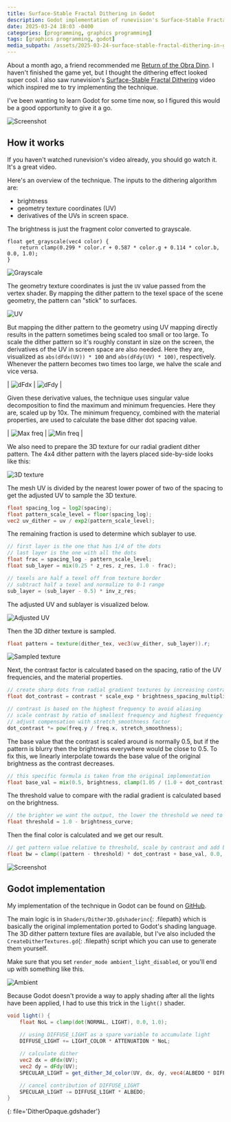 ```yaml
---
title: Surface-Stable Fractal Dithering in Godot
description: Godot implementation of runevision's Surface-Stable Fractal Dithering
date: 2025-03-24 18:03 -0400
categories: [programming, graphics programming]
tags: [graphics programming, godot]
media_subpath: /assets/2025-03-24-surface-stable-fractal-dithering-in-godot
---
```


About a month ago, a friend recommended me [Return of the Obra Dinn](https://store.steampowered.com/app/653530/Return_of_the_Obra_Dinn/). I haven't finished the game yet, but I thought the dithering effect looked super cool. I also saw runevision's [Surface-Stable Fractal Dithering](https://www.youtube.com/watch?v=HPqGaIMVuLs) video which inspired me to try implementing the technique.

I've been wanting to learn Godot for some time now, so I figured this would be a good opportunity to give it a go.

![Screenshot](00_screenshot.png)

## How it works

If you haven't watched runevision's video already, you should go watch it. It's a great video.

Here's an overview of the technique. The inputs to the dithering algorithm are:
- brightness
- geometry texture coordinates (UV)
- derivatives of the UVs in screen space.

The brightness is just the fragment color converted to grayscale.

```gdscript
float get_grayscale(vec4 color) {
    return clamp(0.299 * color.r + 0.587 * color.g + 0.114 * color.b, 0.0, 1.0);
}
```

![Grayscale](01_grayscale.png)

The geometry texture coordinates is just the `UV` value passed from the vertex shader. By mapping the dither pattern to the texel space of the scene geometry, the pattern can "stick" to surfaces.

![UV](02_uv.png)

But mapping the dither pattern to the geometry using UV mapping directly results in the pattern sometimes being scaled too small or too large. To scale the dither pattern so it's roughly constant in size on the screen, the derivatives of the UV in screen space are also needed. Here they are, visualized as `abs(dFdx(UV)) * 100` and `abs(dFdy(UV) * 100)`, respectively. Whenever the pattern becomes two times too large, we halve the scale and vice versa.

| ![dFdx](03_dfdx.png) | ![dFdy](04_dfdy.png) |

Given these derivative values, the technique uses singular value decomposition to find the maximum and minimum frequencies. Here they are, scaled up by 10x. The minimum frequency, combined with the material properties, are used to calculate the base dither dot spacing value.

| ![Max freq](05_freqmax.png) | ![Min freq](06_freqmin.png) |

We also need to prepare the 3D texture for our radial gradient dither pattern. The 4x4 dither pattern with the layers placed side-by-side looks like this:

![3D texture](08_3dtex.png)

The mesh UV is divided by the nearest lower power of two of the spacing to get the adjusted UV to sample the 3D texture.

```glsl
float spacing_log = log2(spacing);
float pattern_scale_level = floor(spacing_log);
vec2 uv_dither = uv / exp2(pattern_scale_level);
```

The remaining fraction is used to determine which sublayer to use.

```glsl
// first layer is the one that has 1/4 of the dots
// last layer is the one with all the dots
float frac = spacing_log - pattern_scale_level;
float sub_layer = mix(0.25 * z_res, z_res, 1.0 - frac);

// texels are half a texel off from texture border
// subtract half a texel and normalize to 0-1 range
sub_layer = (sub_layer - 0.5) * inv_z_res;
```

The adjusted UV and sublayer is visualized below.

![Adjusted UV](10_adjusted_uv.png)

Then the 3D dither texture is sampled.

```glsl
float pattern = texture(dither_tex, vec3(uv_dither, sub_layer)).r;
```

![Sampled texture](07_sampled.png)

Next, the contrast factor is calculated based on the spacing, ratio of the UV frequencies, and the material properties.

```glsl
// create sharp dots from radial gradient textures by increasing contrast
float dot_contrast = contrast * scale_exp * brightness_spacing_multiplier * 0.1;

// contrast is based on the highest frequency to avoid aliasing
// scale contrast by ratio of smallest frequency and highest frequency
// adjust compensation with stretch_smoothness factor
dot_contrast *= pow(freq.y / freq.x, stretch_smoothness);
```

The base value that the contrast is scaled around is normally 0.5, but if the pattern is blurry then the brightness everywhere would be close to 0.5. To fix this, we linearly interpolate towards the base value of the original brightness as the contrast decreases.

```glsl
// this specific formula is taken from the original implementation
float base_val = mix(0.5, brightness, clamp(1.05 / (1.0 + dot_contrast), 0.0, 1.0));
```

The threshold value to compare with the radial gradient is calculated based on the brightness.

```glsl
// the brighter we want the output, the lower the threshold we need to use
float threshold = 1.0 - brightness_curve;
```

Then the final color is calculated and we get our result.

```glsl
// get pattern value relative to threshold, scale by contrast and add base value
float bw = clamp((pattern - threshold) * dot_contrast + base_val, 0.0, 1.0);
```

![Screenshot](00_screenshot.png)

## Godot implementation

My implementation of the technique in Godot can be found on [GitHub](https://github.com/tufourn/Dither3D-Godot).

The main logic is in `Shaders/Dither3D.gdshaderinc`{: .filepath} which is basically the original implementation ported to Godot's shading language. The 3D dither pattern texture files are available, but I've also included the `CreateDitherTextures.gd`{: .filepath} script which you can use to generate them yourself.

Make sure that you set `render_mode ambient_light_disabled`, or you'll end up with something like this.

![Ambient](09_ambient.png)

Because Godot doesn't provide a way to apply shading after all the lights have been applied, I had to use this trick in the `light()` shader.

```glsl
void light() {
    float NoL = clamp(dot(NORMAL, LIGHT), 0.0, 1.0);
	
    // using DIFFUSE_LIGHT as a spare variable to accumulate light
    DIFFUSE_LIGHT += LIGHT_COLOR * ATTENUATION * NoL;

    // calculate dither
    vec2 dx = dFdx(UV);
    vec2 dy = dFdy(UV);
    SPECULAR_LIGHT = get_dither_3d_color(UV, dx, dy, vec4(ALBEDO * DIFFUSE_LIGHT, 1.0)).rgb;

    // cancel contribution of DIFFUSE_LIGHT
    SPECULAR_LIGHT -= DIFFUSE_LIGHT * ALBEDO;
}
```
{: file='DitherOpaque.gdshader'}
